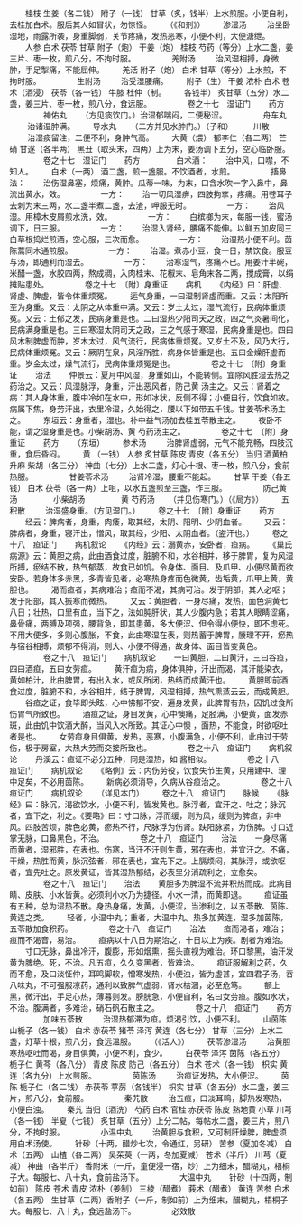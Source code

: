 <!-- { "loadSidebar": true } -->
　　桂枝 生姜（各二钱） 附子（一钱） 甘草（炙，钱半）上水煎服。小便自利，去桂加白术。服后其人如冒状，勿惊怪。
　　（《和剂》）
　　渗湿汤
　　 治坐卧湿地，雨露所袭，身重脚弱，关节疼痛，发热恶寒，小便不利，大便溏绁。
　　人参 白术 茯苓 甘草 附子（炮） 干姜（炮） 桂枝 芍药（等分）上水二盏，姜三片、枣一枚，煎八分，不拘时服。
　　
　　羌附汤
　　 治风湿相搏，身微肿，手足掣痛，不能屈伸。
　　羌活 附子（炮） 白术 甘草（等分）上水煎，不拘时服。
　　
　　生附汤
　　 治受湿腰痛。
　　附子（生） 干姜 浓朴 白术 苍术（酒浸） 茯苓（各一钱） 牛膝 杜仲（制。
　　各钱半） 炙甘草（五分）水二盏，姜三片、枣一枚，煎八分，食远服。
　　
　　卷之十七　湿证门
　　药方
　　
　　神佑丸
　　（方见痰饮门。）治湿郁喘闷，二便秘涩。
　　
　　舟车丸
　　 治诸湿肿满。
　　导水丸
　　（二方并见水肿门。）（子和）
　　 川散
　　 治湿痰留注，二便不利，身肿气高。
　　大黄（煨） 郁李仁（各二两） 芒硝 甘遂（各半两） 黑丑（取头末，四两）上为末，姜汤调下五分，空心临卧服。
　　
　　卷之十七　湿证门
　　药方
　　
　　白术酒：
　　治中风，口噤，不知人。
　　白术（一两） 酒二盏，煎一盏服。不饮酒者，水煎。
　　
　　搐鼻法：
　　治伤湿鼻塞，烦痛，黄肿。瓜蒂一味，为末，口含水吹一字入鼻中，鼻流出黄水，效。
　　
　　一方：
　　治一切风湿痹，四肢拘挛，疼痛。用苍耳子去刺为末三两，水二盏半煮二盏，去渣，呷服无时。
　　
　　一方：
　　治风湿。用樟木皮屑煎水洗，效。
　　
　　一方：
　　白槟榔为末，每服一钱，蜜汤调下，日三服。
　　
　　一方：
　　治湿入肾经，腰痛不能伸。以鲜五加皮同三白草根捣烂煎酒，空心服，三次而愈。
　　
　　一方：
　　治湿热小便不利。茵陈蒿同木通煎服。
　　
　　一方：
　　治湿。煮赤小豆，食一日，禁饮食。服豆与汤，即通利而湿去。
　　
　　一方：
　　治寒湿气，疼痛不已。用姜汁半碗，米醋一盏，水胶四两，熬成稠，入肉桂末、花椒末、皂角末各二两，搅成膏，以绢摊贴患处。
　　
　　卷之十七　〔附〕身重证
　　病机
　　《内经》曰：肝虚、肾虚、脾虚，皆令体重烦冤。
　　运气身重，一曰湿制肾虚而重。又云：太阳所至为身重。又云：太阴之从体重中满。又云：岁土太过，湿气流行，民病体重烦冤。又云：土郁之发，民病身重是也。二曰湿热少阳司天之政，四之气炎暑间化，民病满身重是也。三曰寒湿太阴司天之政，三之气感于寒湿，民病身重是也。四曰风木制脾虚而肿，岁木太过，风气流行，民病体重烦冤。又岁土不及，风乃大行，民病体重烦冤。又云：厥阴在泉，风淫所胜，病身体皆重是也。五曰金燥肝虚而重。岁金太过，燥气流行，民病体重烦冤是也。
　　
　　卷之十七　〔附〕身重证
　　治法
　　仲景云：夏月中风湿，身重如山，不能转侧。宜除风胜湿去热之药治之。又云：风湿脉浮，身重，汗出恶风者，防己黄 汤主之。又云：肾着之病：其人身体重，腹中冷如在水中，形如冰状，反侧不得；小便自行，饮食如故。病属下焦，身劳汗出，衣里冷湿，久始得之，腰以下如带五千钱。甘姜苓术汤主之。
　　东垣云：身重者，湿也。补中益气汤加去桂五苓散主之。
　　夜卧不能，谓之湿身重是也。小柴胡汤、黄 芍药汤主之。
　　
　　卷之十七　〔附〕身重证
　　药方
　　（东垣）
　　参术汤
　　 治脾肾虚弱，元气不能充畅，四肢沉重，食后昏闷。
　　黄 （一钱） 人参 炙甘草 陈皮 青皮（各五分） 当归 酒黄柏 升麻 柴胡（各三分） 神曲（七分）上水二盏，灯心十根、枣一枚，煎八分，食前热服。
　　
　　甘姜苓术汤
　　 治肾冷湿，腰重不能起。
　　甘草 干姜（各五钱） 白术 茯苓（各一两）上咀，以水五盏煎至三盏，作三服。
　　
　　防己黄 汤
　　 
　　小柴胡汤
　　 
　　黄 芍药汤
　　（并见伤寒门。）（《局方》）
　　五积散
　　 治湿盛身重。（方见湿门。）
　　卷之十七　〔附〕身重证
　　药方
　　经云：脾病者，身重，肉痿，取其经，太阴、阳明、少阴血者。
　　又云：脾病者，身重，寝汗出，憎风，取其经，少阳、太阴血者。（盗汗也。）
　　卷之十八　疸证门
　　病机叙论
　　《内经》云：溺黄赤，安卧者，疸病。
　　《巢氏病源》云：黄胆之病，此由酒食过度，脏腑不和，水谷相并，移于脾胃，复为风湿所搏，瘀结不散，热气郁蒸，故食已如饥。令身体、面目、及爪甲、小便尽黄而欲安卧。若身体多赤黑，多青皆见者，必寒热身疼而色微黄，齿垢黄，爪甲上黄，黄胆也。
　　渴而疸者，其病难治；疸而不渴，其病可治。发于阴部，其人必呕；发于阳部，其人振寒而微热。
　　又云：黄胆者，一身尽痛，发热，面色洞黄七八日；壮热，口里有血，当下之，法如肫肝状，其人少腹内急；若其人眼睛涩痛，鼻骨痛，两膊及项强，腰背急，即其患黄，多大便涩、但令得小便快，即不虑死。不用大便多，多则心腹胀，不食，此由寒湿在表，则热蓄于脾胃，腠理不开，瘀热与宿谷相搏，烦郁不得消，则大、小便不得通，故身体、面目皆变黄色。
　　
　　卷之十八　疸证门
　　病机叙论
　　一曰黄胆，二曰黄汗，三曰谷疸，四曰酒疸，五曰女劳疸。
　　黄汗疸为病，身体俱肿，汗出而渴，其汗能染衣，黄如柏汁，此由脾胃，有出入水，或风所闭，热结而成黄汗也。
　　黄胆即前酒食过度，脏腑不和，水谷相并，结于脾胃，风湿相搏，热气熏蒸云云，而成黄胆。
　　谷疸之证，食毕即头眩，心中怫郁不安，遍身发黄，此脾胃有热，因饥过食所伤胃气所致也。
　　酒疸之证，身目发黄，心中懊痛，足胫满，小便黄，面发赤斑，此由饥中饮酒大醉，当风入水所致。其证心中懊 ，面热，不能食，时欲呕吐者是也。
　　女劳疸身目俱黄，发热，恶寒，小腹满急，小便不利，此由过于劳伤，极于房室，大热大劳而交接所致也。
　　
　　卷之十八　疸证门
　　病机叙论
　　丹溪云：疸证不必分五种，同是湿热，如 酱相似。
　　
　　卷之十八　疸证门
　　病机叙论
　　《略例》云：内伤劳役，饮食失节生黄，只用建中、理中足矣，不必用茵陈。
　　新病必须消导，久病从谷疸治之。
　　
　　卷之十八　疸证门
　　病机叙论
　　（详见本门）
　　卷之十八　疸证门
　　脉候
　　《脉经》曰：脉沉，渴欲饮水，小便不利，皆发黄也。脉浮者，宜汗之、吐之；脉沉者，宜下之，利之。《要略》曰：寸口脉，浮而缓，则为风，缓则为脾疸，非中风。四肢苦烦，脾色必黄，瘀热不行，尺脉浮为伤肾。趺阳脉紧，为伤脾。寸口近掌无脉，口鼻黑色，不治。
　　
　　卷之十八　疸证门
　　治法
　　一身尽痛而黄者，湿邪胜，在表也。伤寒，当汗不汗则生黄，邪在表也，并宜汗之。不痛，干燥，热胜而黄，脉沉弦者，邪在表也，宜先下之。上膈烦闷，其脉浮，或欲呕者，宜先吐之。原发黄证，皆其湿热郁结，必表里分消疏利之，立愈矣。
　　
　　卷之十八　疸证门
　　治法
　　黄胆多为脾湿不流并积热而成。此病目睛、皮肤、小水皆黄。必须利小水乃为捷径。小水一清，而黄即退。
　　疸证虽有五种，总为湿热不散。身热身痛，发黄，小便涩，当渗利之，以五苓散、茵陈、黄连之类。
　　轻者，小温中丸；重者，大温中丸。热多加黄连，湿多加茵陈，五苓散加食积药。
　　
　　卷之十八　疸证门
　　治法
　　疸而渴者，难治；疸而不渴音，易治。
　　疸病以十八日为期治之，十日以上为疾。剧者为难治。
　　寸口无脉，鼻出冷汗，腹膨，形如烟熏，摇头直视为难治。环口黎黑，油汗发黄为脾绝。死，不治。凡五疸，久久变黑者，皆难治。
　　疸证服解利之药，久而不愈，及口淡怔仲，耳鸣脚软，憎寒发热，小便浊，皆为虚甚，宜四君子汤，吞八味丸，不可强服凉药，通利以致脾气虚弱，肾水枯涸，必至危笃。
　　额上黑，微汗出，手足心热，薄暮则发。膀胱急，小便自利，名曰女劳疸。腹如水状，不治。腹满者，多难治，硝石矾石散主之。
　　
　　卷之十八　疸证门
　　药方
　　
　　加味五苓散
　　 治湿热郁滞为疸。烦渴引饮，小便不利。
　　山茵陈 山栀子（各一钱） 白术 赤茯苓 猪苓 泽泻 黄连（各七分） 甘草（三分）上水二盏，灯草十根，煎八分，食远温服。
　　（《活人》）
　　茯苓渗湿汤
　　 治黄胆寒热呕吐而渴，身目俱黄，小便不利，食少。
　　白茯苓 泽泻 茵陈（各五分） 栀子仁 黄芩（各八分） 青皮 陈皮 防己（各五分） 白术 苍术（各一钱） 枳实 黄连（各九分）上水煎服。
　　
　　茵陈汤
　　 治疸证发热，大小便涩。
　　茵陈 栀子仁（各二钱） 赤茯苓 葶苈（各钱半） 枳实 甘草（各五分）水二盏，姜三片，煎八分，食前服。
　　
　　秦艽散
　　 治五疸，口淡耳鸣，脚热发寒热，小便白浊。
　　秦艽 当归（酒洗） 芍药 白术 官桂 赤茯苓 陈皮 熟地黄 小草 川芎（各一钱） 半夏（七钱） 炙甘草（五分）上分二帖，每帖水二盏，姜三片，煎八分，不拘时服。
　　
　　小温中丸
　　 治黄胆与食积，又可制肝燥脾，脾虚须用白术汤使。
　　针砂（十两，醋炒七次，令通红，另研） 苦参（夏加冬减） 白术（五两） 山楂（各二两） 吴茱萸（一两，冬加夏减） 苍术（半斤） 川芎（夏减） 神曲（各半斤） 香附米（一斤，童便浸一宿，炒）上为细末，醋糊丸，梧桐子大。每服七、八十丸，食前盐汤下。
　　
　　大温中丸
　　针砂（十四两，制如前） 陈皮 苍术 青皮 浓朴（姜制） 三棱（醋煮） 莪术（醋煮） 黄连 苦参 白术（各五两） 生甘草（二两）香附子（一斤，制如前）上为细末，醋糊丸，梧桐子大。每服七、八十丸，食远盐汤下。
　　
　　必效散
